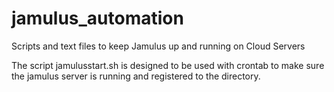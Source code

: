 # jamulus_automation
Scripts and text files to keep Jamulus up and running on Cloud Servers

The script jamulusstart.sh is designed to be used with crontab to make sure the jamulus server is running and registered to the directory.
